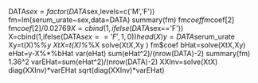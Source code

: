 


DATA$sex=factor(DATA$sex,levels=c('M','F'))
fm=lm(serum_urate~sex,data=DATA)
summary(fm)
fm$coef
fm$coef[2]
fm$coef[2]/0.02769
X=cbind(1,ifelse(DATA$sex=='F'))
X=cbind(1,ifelse(DATA$sex=='F',1,0))
head(X)
y=DATA$serum_urate
Xy=t(X)%*%y
XtX=t(X)%*%X
solve(XtX,Xy
)
fm$coef
bHat=solve(XtX,Xy)
eHat=y-X%*%bHat
var(eHat)
sum(eHat^2)/(nrow(DATA)-2)
summary(fm)
1.36^2
varEHat=sum(eHat^2)/(nrow(DATA)-2)
XXInv=solve(XtX)
diag(XXInv)*varEHat
sqrt(diag(XXInv)*varEHat)
